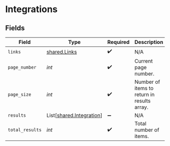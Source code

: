 # Integrations


## Fields

| Field                                                          | Type                                                           | Required                                                       | Description                                                    |
| -------------------------------------------------------------- | -------------------------------------------------------------- | -------------------------------------------------------------- | -------------------------------------------------------------- |
| `links`                                                        | [shared.Links](../../models/shared/links.md)                   | :heavy_check_mark:                                             | N/A                                                            |
| `page_number`                                                  | *int*                                                          | :heavy_check_mark:                                             | Current page number.                                           |
| `page_size`                                                    | *int*                                                          | :heavy_check_mark:                                             | Number of items to return in results array.                    |
| `results`                                                      | List[[shared.Integration](../../models/shared/integration.md)] | :heavy_minus_sign:                                             | N/A                                                            |
| `total_results`                                                | *int*                                                          | :heavy_check_mark:                                             | Total number of items.                                         |